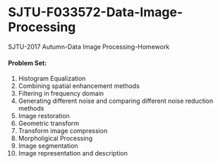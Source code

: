 # SJTU-F033572-Data-Image-Processing

SJTU-2017 Autumn-Data Image Processing-Homework

#### Problem Set:

1. Histogram Equalization
2. Combining spatial enhancement methods
3. Filtering in frequency domain
4. Generating different noise and comparing different noise reduction methods
5. Image restoration
6. Geometric transform
7. Transform image compression
8. Morpholigical Processing
9. Image segmentation
10. Image representation and description